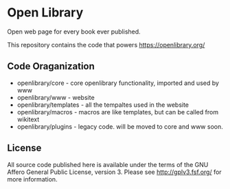# Open Library

Open web page for every book ever published.

This repository contains the code that powers https://openlibrary.org/

## Code Oraganization

* openlibrary/core - core openlibrary functionality, imported and used by www
* openlibrary/www - website
* openlibrary/templates - all the tempaltes used in the website
* openlibrary/macros - macros are like templates, but can be called from wikitext
* openlibrary/plugins - legacy code. will be moved to core and www soon.

## License

All source code published here is available under the terms of the GNU Affero General Public License, version 3. Please see http://gplv3.fsf.org/ for more information.
